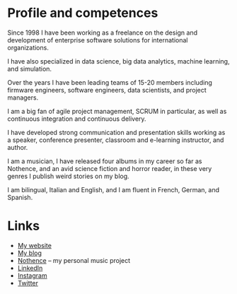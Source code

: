 # Profile and competences

Since 1998 I have been working as a freelance on the design and development of enterprise software solutions for international organizations.

I have also specialized in data science, big data analytics, machine learning, and simulation.

Over the years I have been leading teams of 15-20 members including firmware engineers, software engineers, data scientists, and project managers.

I am a big fan of agile project management, SCRUM in particular, as well as continuous integration and continuous delivery.

I have developed strong communication and presentation skills working as a speaker, conference presenter, classroom and e-learning instructor, and author.

I am a musician, I have released four albums in my career so far as Nothence, and an avid science fiction and horror reader, in these very genres I publish weird stories on my blog.

I am bilingual, Italian and English, and I am fluent in French, German, and Spanish.

# Links

* [My website](https://fabioscagliola.com)
* [My blog](https://blog.fabioscagliola.com)
* [Nothence](https://nothence.com) – my personal music project
* [LinkedIn](https://linkedin.com/in/fabioscagliola)
* [Instagram](https://instagram.com/fabioscagliola)
* [Twitter](https://twitter.com/fabioscagliola)

